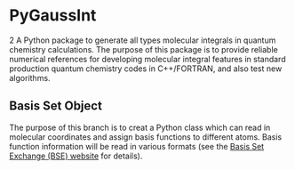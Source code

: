 # PyGaussInt
2
A Python package to generate all types molecular integrals in quantum chemistry calculations. The purpose of this package is to provide reliable numerical references for developing molecular integral features in standard production quantum chemistry codes in C++/FORTRAN, and also test new algorithms.

## Basis Set Object
The purpose of this branch is to creat a Python class which can read in molecular coordinates and assign basis functions to different atoms. Basis function information will be read in various formats (see the [Basis Set Exchange (BSE) website](www.basissetexchange.org) for details).
